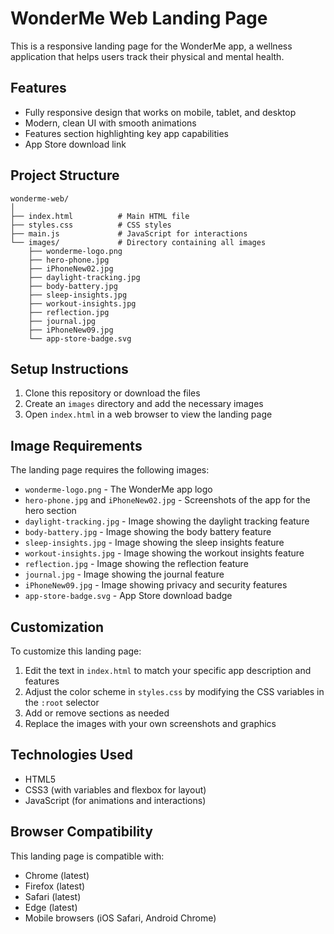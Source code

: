 # WonderMe Web Landing Page

This is a responsive landing page for the WonderMe app, a wellness application that helps users track their physical and mental health.

## Features

- Fully responsive design that works on mobile, tablet, and desktop
- Modern, clean UI with smooth animations
- Features section highlighting key app capabilities
- App Store download link

## Project Structure

```
wonderme-web/
│
├── index.html          # Main HTML file
├── styles.css          # CSS styles
├── main.js             # JavaScript for interactions
└── images/             # Directory containing all images
    ├── wonderme-logo.png
    ├── hero-phone.jpg
    ├── iPhoneNew02.jpg
    ├── daylight-tracking.jpg
    ├── body-battery.jpg
    ├── sleep-insights.jpg
    ├── workout-insights.jpg
    ├── reflection.jpg
    ├── journal.jpg
    ├── iPhoneNew09.jpg
    └── app-store-badge.svg
```

## Setup Instructions

1. Clone this repository or download the files
2. Create an `images` directory and add the necessary images
3. Open `index.html` in a web browser to view the landing page

## Image Requirements

The landing page requires the following images:

- `wonderme-logo.png` - The WonderMe app logo
- `hero-phone.jpg` and `iPhoneNew02.jpg` - Screenshots of the app for the hero section
- `daylight-tracking.jpg` - Image showing the daylight tracking feature
- `body-battery.jpg` - Image showing the body battery feature
- `sleep-insights.jpg` - Image showing the sleep insights feature
- `workout-insights.jpg` - Image showing the workout insights feature
- `reflection.jpg` - Image showing the reflection feature
- `journal.jpg` - Image showing the journal feature
- `iPhoneNew09.jpg` - Image showing privacy and security features
- `app-store-badge.svg` - App Store download badge

## Customization

To customize this landing page:

1. Edit the text in `index.html` to match your specific app description and features
2. Adjust the color scheme in `styles.css` by modifying the CSS variables in the `:root` selector
3. Add or remove sections as needed
4. Replace the images with your own screenshots and graphics

## Technologies Used

- HTML5
- CSS3 (with variables and flexbox for layout)
- JavaScript (for animations and interactions)

## Browser Compatibility

This landing page is compatible with:

- Chrome (latest)
- Firefox (latest)
- Safari (latest)
- Edge (latest)
- Mobile browsers (iOS Safari, Android Chrome) 